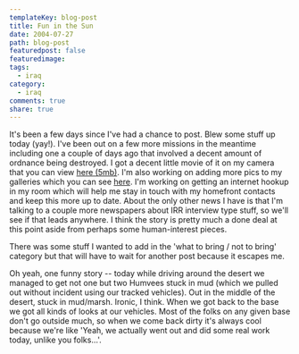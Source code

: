 ```yaml
---
templateKey: blog-post
title: Fun in the Sun
date: 2004-07-27
path: blog-post
featuredpost: false
featuredimage:
tags:
  - iraq
category:
  - iraq
comments: true
share: true
---
```


It's been a few days since I've had a chance to post. Blew some stuff up today (yay!). I've been out on a few more missions in the meantime including one a couple of days ago that involved a decent amount of ordnance being destroyed. I got a decent little movie of it on my camera that you can view [here (5mb)](http://authors.aspalliance.com/download/2004-07-25%20Iraq%20Castle%20EOD%20Mission%20BOOM.mpg). I'm also working on adding more pics to my galleries which you can see [here](http://armysteve.com/armysteve/gallery/7.aspx). I'm working on getting an internet hookup in my room which will help me stay in touch with my homefront contacts and keep this more up to date. About the only other news I have is that I'm talking to a couple more newspapers about IRR interview type stuff, so we'll see if that leads anywhere. I think the story is pretty much a done deal at this point aside from perhaps some human-interest pieces.

There was some stuff I wanted to add in the 'what to bring / not to bring' category but that will have to wait for another post because it escapes me.

Oh yeah, one funny story -- today while driving around the desert we managed to get not one but two Humvees stuck in mud (which we pulled out without incident using our tracked vehicles). Out in the middle of the desert, stuck in mud/marsh. Ironic, I think. When we got back to the base we got all kinds of looks at our vehicles. Most of the folks on any given base don't go outside much, so when we come back dirty it's always cool because we're like 'Yeah, we actually went out and did some real work today, unlike you folks...'. <grin>
